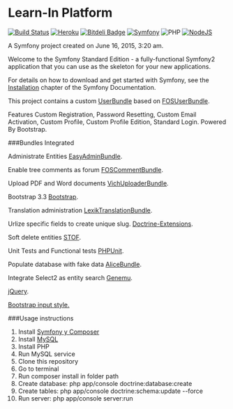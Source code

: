 Learn-In Platform
==================
[![Build Status](https://travis-ci.org/fcpauldiaz/plataforma_virtual.svg)](https://travis-ci.org/fcpauldiaz/plataforma_virtual)
[![Heroku](https://heroku-badge.herokuapp.com/?app=learn-in)](http://learn-in.herokuapp.com)
[![Bitdeli Badge](https://d2weczhvl823v0.cloudfront.net/fcpauldiaz/plataforma_virtual/trend.png)](https://bitdeli.com/free "Bitdeli Badge")
[![Symfony](http://img.shields.io/badge/Symfony2-2.7.6-blue.svg)](http://syfmony.com)
![PHP](http://img.shields.io/badge/Buildpack-PHP-lightgrey.svg)
[![NodeJS](http://img.shields.io/badge/Buildpack-NodeJS-lightgrey.svg)](http://nodejs.com)

A Symfony project created on June 16, 2015, 3:20 am.

Welcome to the Symfony Standard Edition - a fully-functional Symfony2
application that you can use as the skeleton for your new applications.

For details on how to download and get started with Symfony, see the
[Installation][1] chapter of the Symfony Documentation.

This project contains a custom [UserBundle][2] based on [FOSUserBundle][3].

Features Custom Registration, Password Resetting, Custom Email Activation,
Custom Profile, Custom Profile Edition, Standard Login. Powered By
Bootstrap.

###Bundles Integrated

Administrate Entities [EasyAdminBundle][6].

Enable tree comments as forum [FOSCommentBundle][7].

Upload PDF and Word documents [VichUploaderBundle][8].

Bootstrap 3.3 [Bootstrap][9].

Translation administration [LexikTranslationBundle][10].

Urlize specific fields to create unique slug. [Doctrine-Extensions][11].

Soft delete entities [STOF][12].

Unit Tests and Functional tests [PHPUnit][13].

Populate database with fake data [AliceBundle][14].

Integrate Select2 as entity search [Genemu][15].

[jQuery][16].

[Bootstrap input style.][17]


###Usage instructions

1. Install [Symfony y Composer][4]
2. Install [MySQL][5]
3. Install PHP
4. Run MySQL service
5. Clone this repository
6. Go to terminal
7. Run composer install in folder path
8. Create database: php app/console doctrine:database:create
9. Create tables:  php app/console doctrine:schema:update --force
10. Run server: php app/console server:run

 

[1]:  http://symfony.com/doc/2.6/book/installation.html
[2]:  https://github.com/fcpauldiaz/plataforma_virtual/tree/master/src/UserBundle
[3]:  https://github.com/FriendsOfSymfony/FOSUserBundle
[4]:http://symfony.com/doc/current/book/installation.html
[5]: https://dev.mysql.com/downloads/installer/
[6]:https://github.com/javiereguiluz/EasyAdminBundle
[7]:https://github.com/FriendsOfSymfony/FOSCommentBundle
[8]:https://github.com/dustin10/VichUploaderBundle
[9]:http://getbootstrap.com
[10]:https://github.com/lexik/LexikTranslationBundle
[11]:https://github.com/l3pp4rd/DoctrineExtensions/tree/master/example
[12]:https://github.com/stof/StofDoctrineExtensionsBundle
[13]:http://symfony.com/doc/current/book/testing.html
[14]:https://github.com/hautelook/AliceBundle
[15]:https://github.com/genemu/GenemuFormBundle
[16]:https://packagist.org/packages/symfony-bundle/jquery-bundle
[17]:http://markusslima.github.io/bootstrap-filestyle/




